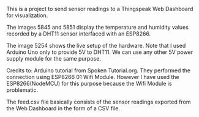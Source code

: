 This is a project to send sensor readings to a Thingspeak Web Dashboard for visualization. 

The images 5845 and 5851 display the temperature and humidity values recorded by a DHT11 sensor interfaced with an ESP8266.

The image 5254 shows the live setup of the hardware. Note that I used Arduino Uno only to provide 5V to DHT11. We can use any 
other 5V power supply module for the same purpose.

Credits to: Arduino tutorial from Spoken Tutorial.org. They performed the connection using ESP8266 01 Wifi Module. 
However I have used the ESP8266(NodeMCU) for this purpose because the Wifi Module is problematic.

The feed.csv file basically consists of the sensor readings exported from the Web Dashboard in the form of a CSV file.
